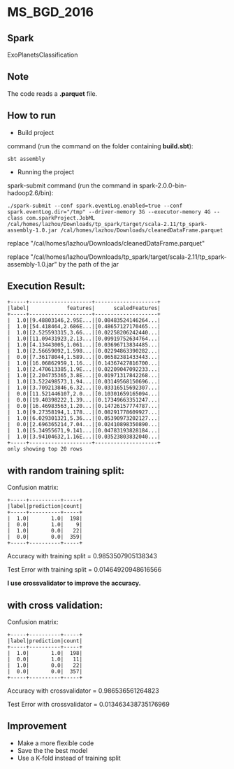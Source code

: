 # MS_BGD_2016
Spark
--------------

ExoPlanetsClassification

Note
--------------
The code reads a **.parquet** file.   

How to run
--------------

* Build project 

command (run the command on the folder containing **build.sbt**):

    sbt assembly


* Running the project

spark-submit command (run the command in spark-2.0.0-bin-hadoop2.6/bin):
 

    ./spark-submit --conf spark.eventLog.enabled=true --conf spark.eventLog.dir="/tmp" --driver-memory 3G --executor-memory 4G --class com.sparkProject.JobML /cal/homes/lazhou/Downloads/tp_spark/target/scala-2.11/tp_spark-assembly-1.0.jar /cal/homes/lazhou/Downloads/cleanedDataFrame.parquet

replace "/cal/homes/lazhou/Downloads/cleanedDataFrame.parquet" 

replace "/cal/homes/lazhou/Downloads/tp_spark/target/scala-2.11/tp_spark-assembly-1.0.jar" by the path of the jar

Execution Result:
--------------

    +-----+--------------------+--------------------+
    |label|            features|      scaledFeatures|
    +-----+--------------------+--------------------+
    |  1.0|[9.48803146,2.95E...|[0.08483524146264...|
    |  1.0|[54.418464,2.686E...|[0.48657127170465...|
    |  1.0|[2.525593315,3.66...|[0.02258206242440...|
    |  1.0|[11.09431923,2.13...|[0.09919752634764...|
    |  1.0|[4.13443005,1.061...|[0.03696713834485...|
    |  1.0|[2.56659092,1.598...|[0.02294863390282...|
    |  0.0|[7.36178044,1.589...|[0.06582381433443...|
    |  1.0|[16.06862959,1.16...|[0.14367427816700...|
    |  1.0|[2.470613385,1.9E...|[0.02209047092233...|
    |  1.0|[2.204735365,3.8E...|[0.01971317842268...|
    |  1.0|[3.522498573,1.94...|[0.03149568150696...|
    |  1.0|[3.709213846,6.32...|[0.03316515692307...|
    |  0.0|[11.521446107,2.0...|[0.10301659165094...|
    |  0.0|[19.40398222,1.39...|[0.17349663351247...|
    |  0.0|[16.46983563,1.20...|[0.14726157774787...|
    |  1.0|[9.27358194,1.178...|[0.08291778609927...|
    |  1.0|[6.029301321,5.36...|[0.05390973202127...|
    |  0.0|[2.696365214,7.04...|[0.02410898350890...|
    |  1.0|[5.34955671,9.141...|[0.04783193828184...|
    |  1.0|[3.94104632,1.16E...|[0.03523803832040...|
    +-----+--------------------+--------------------+
    only showing top 20 rows
    
    
    
 
with random training split:
--------------

Confusion matrix:
 
    +-----+----------+-----+                                                        
    |label|prediction|count|
    +-----+----------+-----+
    |  1.0|       1.0|  198|
    |  0.0|       1.0|    9|
    |  1.0|       0.0|   22|
    |  0.0|       0.0|  359|
    +-----+----------+-----+

Accuracy with training split = 0.9853507905138343

Test Error with training split = 0.01464920948616566   
 

**I use crossvalidator to improve the accuracy.**

with cross validation:
--------------

 Confusion matrix:
  
    +-----+----------+-----+                                                        
    |label|prediction|count|
    +-----+----------+-----+
    |  1.0|       1.0|  198|
    |  0.0|       1.0|   11|
    |  1.0|       0.0|   22|
    |  0.0|       0.0|  357|
    +-----+----------+-----+

 
Accuracy with crossvalidator = 0.986536561264823

Test Error with crossvalidator = 0.013463438735176969




Improvement
--------------
 
 - Make a more flexible code 
 - Save the the best model
 - Use a K-fold instead of training split
    
    

